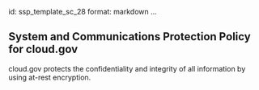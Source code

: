 id: ssp_template_sc_28
format: markdown
...
## System and Communications Protection Policy for cloud.gov

cloud.gov protects the confidentiality and integrity of all information by using at-rest encryption.
